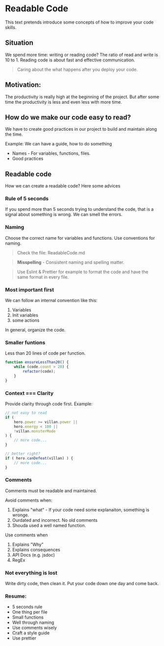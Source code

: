# Readable Code
This text pretends introduce some concepts of how to improve your code skills.

## Situation
We spend more time: writing or reading code?
The ratio of read and write is 10 to 1.
Reading code is about fast and effective communication.

> Caring about the what happens after you deploy your code.

## Motivation:
The productivity is really high at the beginning of the project. 
But after some time the productivity is less and even less with more time.

## How do we make our code easy to read?
We have to create good practices in our project to build and maintain along the time.

Example: We can have a guide, how to do something
	
* Names - For variables, functions, files.
* Good practices

## Readable code
How we can create a readable code? Here some advices

### Rule of 5 seconds 
If you spend more than 5 seconds trying to understand the code, that is a signal about something is wrong.
We can smell the errors.

### Naming
Choose the correct name for variables and functions.
Use conventions for naming.

> Check the file: ReadableCode.md

> **Misspelling** - Consistent naming and spelling matter.
 
> Use Eslint & Prettier for example to format the code and have the same format in every file.

### Most important first
We can follow an internal convention like this:

1. Variables
1. Init variables
1. some actions

In general, organize the code.
		
### Smaller funtions
Less than 20 lines of code per function.

```javascript
function ensureLessThan20() {
    while (code.count > 20) {
        refactor(code);
    }
}
```

### Context === Clarity
Provide clarity through code first.
Example:

```javascript
// not easy to read
if (
    hero.power >= villan.power ||
    hero.energy < 100 ||
    !villan.monsterMode
) {
    // more code...
}
```

```javascript
// better right?
if ( hero.canDefeat(villan) ) {
    // more code...
}
```

### Comments
Comments must be readable and maintained.

Avoid comments when:
1. Explains "what" - If your code need some explanaiton, something is wronge.
1. Ourdated and incorrect. No old comments
1. Shouda used a well named function.

Use comments when
1. Explains "Why"
1. Explains consequences
1. API Docs (e.g. jsdoc)
1. RegEx

### Not everything is lost
Write dirty code, then clean it.
Put your code down one day and come back.

### Resume:
* 5 seconds rule
* One thing per file
* Small functions
* Well through naming
* Use comments wisely
* Craft a style guide
* Use prettier


		





